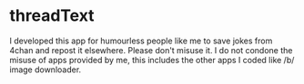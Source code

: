 # threadText
I developed this app for humourless people like me to save jokes from 4chan and repost it elsewhere. Please don't misuse it. I do not condone the misuse of apps provided by me, this includes the other apps I coded like /b/ image downloader.
